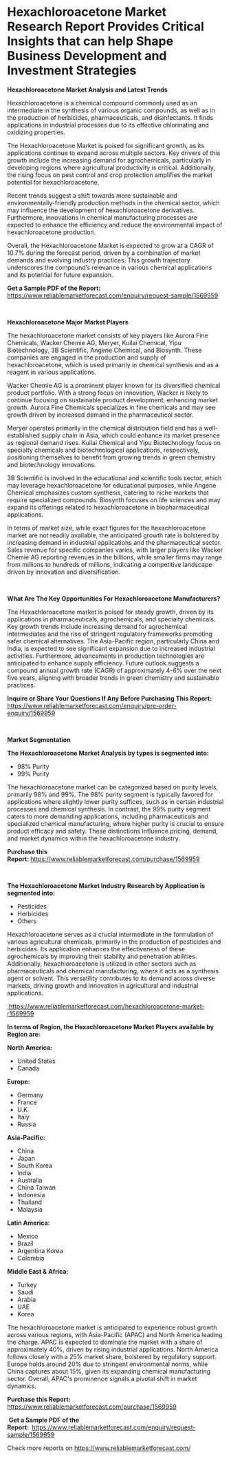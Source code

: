<p><h1>Hexachloroacetone Market Research Report Provides Critical Insights that can help Shape Business Development and Investment Strategies</h1></p><p><strong>Hexachloroacetone Market Analysis and Latest Trends</strong></p>
<p><p>Hexachloroacetone is a chemical compound commonly used as an intermediate in the synthesis of various organic compounds, as well as in the production of herbicides, pharmaceuticals, and disinfectants. It finds applications in industrial processes due to its effective chlorinating and oxidizing properties.</p><p>The Hexachloroacetone Market is poised for significant growth, as its applications continue to expand across multiple sectors. Key drivers of this growth include the increasing demand for agrochemicals, particularly in developing regions where agricultural productivity is critical. Additionally, the rising focus on pest control and crop protection amplifies the market potential for hexachloroacetone. </p><p>Recent trends suggest a shift towards more sustainable and environmentally-friendly production methods in the chemical sector, which may influence the development of hexachloroacetone derivatives. Furthermore, innovations in chemical manufacturing processes are expected to enhance the efficiency and reduce the environmental impact of hexachloroacetone production. </p><p>Overall, the Hexachloroacetone Market is expected to grow at a CAGR of 10.7% during the forecast period, driven by a combination of market demands and evolving industry practices. This growth trajectory underscores the compound’s relevance in various chemical applications and its potential for future expansion.</p></p>
<p><strong>Get a Sample PDF of the Report:&nbsp;</strong> <a href="https://www.reliablemarketforecast.com/enquiry/request-sample/1569959?utm_campaign=1893&utm_medium=2&utm_source=Github&utm_content=ia&utm_term=29122024&utm_id=hexachloroacetone">https://www.reliablemarketforecast.com/enquiry/request-sample/1569959</a></p>
<p>&nbsp;</p>
<p><strong>Hexachloroacetone Major Market Players</strong></p>
<p><p>The hexachloroacetone market consists of key players like Aurora Fine Chemicals, Wacker Chemie AG, Meryer, Kuilai Chemical, Yipu Biotechnology, 3B Scientific, Angene Chemical, and Biosynth. These companies are engaged in the production and supply of hexachloroacetone, which is used primarily in chemical synthesis and as a reagent in various applications.</p><p>Wacker Chemie AG is a prominent player known for its diversified chemical product portfolio. With a strong focus on innovation, Wacker is likely to continue focusing on sustainable product development, enhancing market growth. Aurora Fine Chemicals specializes in fine chemicals and may see growth driven by increased demand in the pharmaceutical sector.</p><p>Meryer operates primarily in the chemical distribution field and has a well-established supply chain in Asia, which could enhance its market presence as regional demand rises. Kuilai Chemical and Yipu Biotechnology focus on specialty chemicals and biotechnological applications, respectively, positioning themselves to benefit from growing trends in green chemistry and biotechnology innovations.</p><p>3B Scientific is involved in the educational and scientific tools sector, which may leverage hexachloroacetone for educational purposes, while Angene Chemical emphasizes custom synthesis, catering to niche markets that require specialized compounds. Biosynth focuses on life sciences and may expand its offerings related to hexachloroacetone in biopharmaceutical applications.</p><p>In terms of market size, while exact figures for the hexachloroacetone market are not readily available, the anticipated growth rate is bolstered by increasing demand in industrial applications and the pharmaceutical sector. Sales revenue for specific companies varies, with larger players like Wacker Chemie AG reporting revenues in the billions, while smaller firms may range from millions to hundreds of millions, indicating a competitive landscape driven by innovation and diversification.</p></p>
<p>&nbsp;</p>
<p><strong>What Are The Key Opportunities For Hexachloroacetone Manufacturers?</strong></p>
<p><p>The Hexachloroacetone market is poised for steady growth, driven by its applications in pharmaceuticals, agrochemicals, and specialty chemicals. Key growth trends include increasing demand for agrochemical intermediates and the rise of stringent regulatory frameworks promoting safer chemical alternatives. The Asia-Pacific region, particularly China and India, is expected to see significant expansion due to increased industrial activities. Furthermore, advancements in production technologies are anticipated to enhance supply efficiency. Future outlook suggests a compound annual growth rate (CAGR) of approximately 4-6% over the next five years, aligning with broader trends in green chemistry and sustainable practices.</p></p>
<p><strong>Inquire or Share Your Questions If Any Before Purchasing This Report:</strong> <a href="https://www.reliablemarketforecast.com/enquiry/pre-order-enquiry/1569959?utm_campaign=1893&utm_medium=2&utm_source=Github&utm_content=ia&utm_term=29122024&utm_id=hexachloroacetone">https://www.reliablemarketforecast.com/enquiry/pre-order-enquiry/1569959</a></p>
<p>&nbsp;</p>
<p><strong>Market Segmentation</strong></p>
<p><strong>The Hexachloroacetone Market Analysis by types is segmented into:</strong></p>
<p><ul><li>98% Purity</li><li>99% Purity</li></ul></p>
<p><p>The hexachloroacetone market can be categorized based on purity levels, primarily 98% and 99%. The 98% purity segment is typically favored for applications where slightly lower purity suffices, such as in certain industrial processes and chemical synthesis. In contrast, the 99% purity segment caters to more demanding applications, including pharmaceuticals and specialized chemical manufacturing, where higher purity is crucial to ensure product efficacy and safety. These distinctions influence pricing, demand, and market dynamics within the hexachloroacetone industry.</p></p>
<p><strong>Purchase this Report:&nbsp;</strong><a href="https://www.reliablemarketforecast.com/purchase/1569959?utm_campaign=1893&utm_medium=2&utm_source=Github&utm_content=ia&utm_term=29122024&utm_id=hexachloroacetone">https://www.reliablemarketforecast.com/purchase/1569959</a></p>
<p>&nbsp;</p>
<p><strong>The Hexachloroacetone Market Industry Research by Application is segmented into:</strong></p>
<p><ul><li>Pesticides</li><li>Herbicides</li><li>Others</li></ul></p>
<p><p>Hexachloroacetone serves as a crucial intermediate in the formulation of various agricultural chemicals, primarily in the production of pesticides and herbicides. Its application enhances the effectiveness of these agrochemicals by improving their stability and penetration abilities. Additionally, hexachloroacetone is utilized in other sectors such as pharmaceuticals and chemical manufacturing, where it acts as a synthesis agent or solvent. This versatility contributes to its demand across diverse markets, driving growth and innovation in agricultural and industrial applications.</p></p>
<p><a href="https://www.reliablemarketforecast.com/hexachloroacetone-market-r1569959?utm_campaign=1893&utm_medium=2&utm_source=Github&utm_content=ia&utm_term=29122024&utm_id=hexachloroacetone">&nbsp;https://www.reliablemarketforecast.com/hexachloroacetone-market-r1569959</a></p>
<p><strong>In terms of Region, the Hexachloroacetone Market Players available by Region are:</strong></p>
<p>
    <p> <strong> North America: </strong>
        <ul>
            <li>United States</li>
            <li>Canada</li>
        </ul>
        </p> 
    <p> <strong> Europe: </strong>
        <ul>
            <li>Germany</li>
            <li>France</li>
            <li>U.K.</li>
            <li>Italy</li>
            <li>Russia</li>
        </ul>
        </p> 
    <p> <strong> Asia-Pacific: </strong>
        <ul>
            <li>China</li>
            <li>Japan</li>
            <li>South Korea</li>
            <li>India</li>
            <li>Australia</li>
            <li>China Taiwan</li>
            <li>Indonesia</li>
            <li>Thailand</li>
            <li>Malaysia</li>
        </ul>
        </p> 
    <p> <strong> Latin America: </strong>
        <ul>
            <li>Mexico</li>
            <li>Brazil</li>
            <li>Argentina Korea</li>
            <li>Colombia</li>
        </ul>
        </p> 
    <p> <strong> Middle East & Africa: </strong>
        <ul>
            <li>Turkey</li>
            <li>Saudi</li>
            <li>Arabia</li>
            <li>UAE</li>
            <li>Korea</li>
        </ul>
    </p>
    </p>
<p><p>The hexachloroacetone market is anticipated to experience robust growth across various regions, with Asia-Pacific (APAC) and North America leading the charge. APAC is expected to dominate the market with a share of approximately 40%, driven by rising industrial applications. North America follows closely with a 25% market share, bolstered by regulatory support. Europe holds around 20% due to stringent environmental norms, while China captures about 15%, given its expanding chemical manufacturing sector. Overall, APAC's prominence signals a pivotal shift in market dynamics.</p></p>
<p><strong>Purchase this Report: </strong><a href="https://www.reliablemarketforecast.com/purchase/1569959?utm_campaign=1893&utm_medium=2&utm_source=Github&utm_content=ia&utm_term=29122024&utm_id=hexachloroacetone">https://www.reliablemarketforecast.com/purchase/1569959</a></p>
<p>&nbsp;<strong>Get a Sample PDF of the Report:&nbsp;&nbsp;</strong><a href="https://www.reliablemarketforecast.com/enquiry/request-sample/1569959?utm_campaign=1893&utm_medium=2&utm_source=Github&utm_content=ia&utm_term=29122024&utm_id=hexachloroacetone">https://www.reliablemarketforecast.com/enquiry/request-sample/1569959</a></p>
<p><strong></strong></p>
<p>Check more reports on <a href="https://www.reliablemarketforecast.com/?utm_campaign=1893&utm_medium=2&utm_source=Github&utm_content=ia&utm_term=29122024&utm_id=hexachloroacetone">https://www.reliablemarketforecast.com/</a></p>